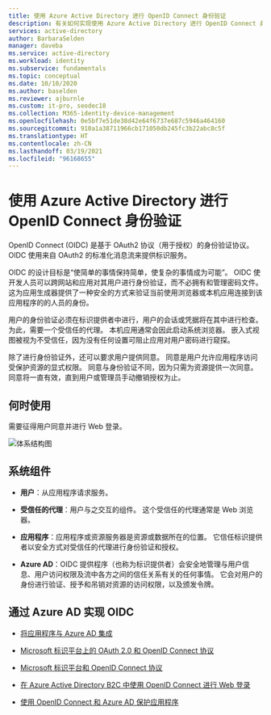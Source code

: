 ```yaml
---
title: 使用 Azure Active Directory 进行 OpenID Connect 身份验证
description: 有关如何实现使用 Azure Active Directory 进行 OpenID Connect 身份验证的体系结构指南。
services: active-directory
author: BarbaraSelden
manager: daveba
ms.service: active-directory
ms.workload: identity
ms.subservice: fundamentals
ms.topic: conceptual
ms.date: 10/10/2020
ms.author: baselden
ms.reviewer: ajburnle
ms.custom: it-pro, seodec18
ms.collection: M365-identity-device-management
ms.openlocfilehash: 0e5bf7e51de38d42e64f6737e687c5946a464160
ms.sourcegitcommit: 910a1a38711966cb171050db245fc3b22abc8c5f
ms.translationtype: HT
ms.contentlocale: zh-CN
ms.lasthandoff: 03/19/2021
ms.locfileid: "96168655"
---
```

# <a name="openid-connect-authentication-with-azure-active-directory"></a>使用 Azure Active Directory 进行 OpenID Connect 身份验证

OpenID Connect (OIDC) 是基于 OAuth2 协议（用于授权）的身份验证协议。 OIDC 使用来自 OAuth2 的标准化消息流来提供标识服务。 

OIDC 的设计目标是“使简单的事情保持简单，使复杂的事情成为可能”。 OIDC 使开发人员可以跨网站和应用对其用户进行身份验证，而不必拥有和管理密码文件。 这为应用生成器提供了一种安全的方式来验证当前使用浏览器或本机应用连接到该应用程序的的人员的身份。

用户的身份验证必须在标识提供者中进行，用户的会话或凭据将在其中进行检查。 为此，需要一个受信任的代理。 本机应用通常会因此启动系统浏览器。 嵌入式视图被视为不受信任，因为没有任何设置可阻止应用对用户密码进行窥探。 

除了进行身份验证外，还可以要求用户提供同意。 同意是用户允许应用程序访问受保护资源的显式权限。 同意与身份验证不同，因为只需为资源提供一次同意。 同意将一直有效，直到用户或管理员手动撤销授权为止。 

## <a name="use-when"></a>何时使用

需要征得用户同意并进行 Web 登录。

![体系结构图](./media/authentication-patterns/oidc-auth.png)

## <a name="components-of-system"></a>系统组件

* **用户**：从应用程序请求服务。

* **受信任的代理**：用户与之交互的组件。 这个受信任的代理通常是 Web 浏览器。

* **应用程序**：应用程序或资源服务器是资源或数据所在的位置。 它信任标识提供者以安全方式对受信任的代理进行身份验证和授权。 

* **Azure AD**：OIDC 提供程序（也称为标识提供者）会安全地管理与用户信息、用户访问权限及流中各方之间的信任关系有关的任何事情。 它会对用户的身份进行验证、授予和吊销对资源的访问权限，以及颁发令牌。 

## <a name="implement-oidc-with-azure-ad"></a>通过 Azure AD 实现 OIDC

* [将应用程序与 Azure AD 集成](../saas-apps/tutorial-list.md) 

* [Microsoft 标识平台上的 OAuth 2.0 和 OpenID Connect 协议](../develop/active-directory-v2-protocols.md) 

* [Microsoft 标识平台和 OpenID Connect 协议](../develop/v2-protocols-oidc.md) 

* [在 Azure Active Directory B2C 中使用 OpenID Connect 进行 Web 登录](../../active-directory-b2c/openid-connect.md) 

* [使用 OpenID Connect 和 Azure AD 保护应用程序](/learn/modules/secure-app-with-oidc-and-azure-ad/) 

